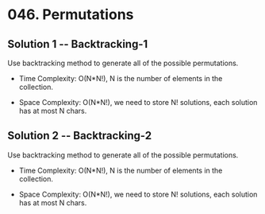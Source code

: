 # 046. Permutations

## Solution 1 -- Backtracking-1

Use backtracking method to generate all of the possible permutations.

* Time Complexity: O(N*N!), N is the number of elements in the collection.

* Space Complexity: O(N*N!), we need to store N! solutions, each solution has at most N chars.

## Solution 2 -- Backtracking-2

Use backtracking method to generate all of the possible permutations.

* Time Complexity: O(N*N!), N is the number of elements in the collection.

* Space Complexity: O(N*N!), we need to store N! solutions, each solution has at most N chars.